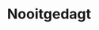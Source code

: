 ---
_schema: default
title: Nooitgedagt
description: Bezoek houtstad IJlst, bekend om zijn schaatshistorie.
tijd: ± 4 uren
prijs: '220'
route_url: >-
  https://www.google.com/maps/d/edit?mid=1ZDlxwHsXWtkxbHdLHoZPoOemJTCy9-sB&amp;z=12
omgeving:
  - bolsward
  - wolsum
  - abbegaasterketting
  - oosthem
  - ijlst
sloepen:
  - Beenakker
  - Petter
---